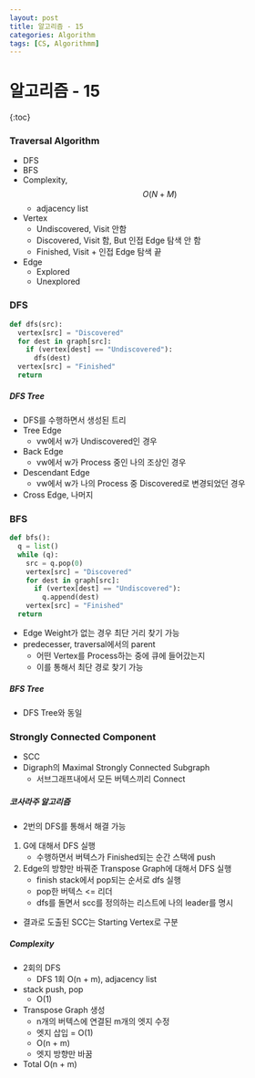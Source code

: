 ```yaml
---
layout: post
title: 알고리즘 - 15
categories: Algorithm
tags: [CS, Algorithmm]
---
```


# 알고리즘 - 15

{:toc}

### Traversal Algorithm

- DFS
- BFS
- Complexity, $$O(N + M)$$
  - adjacency list
- Vertex
  - Undiscovered, Visit 안함
  - Discovered, Visit 함, But 인접 Edge 탐색 안 함
  - Finished, Visit + 인접 Edge 탐색 끝
- Edge
  - Explored
  - Unexplored

### DFS

```python
def dfs(src):
  vertex[src] = "Discovered"
  for dest in graph[src]:
    if (vertex[dest] == "Undiscovered"):
      dfs(dest)
  vertex[src] = "Finished"
  return
```

##### DFS Tree

- DFS를 수행하면서 생성된 트리
- Tree Edge
  - vw에서 w가 Undiscovered인 경우
- Back Edge
  - vw에서 w가 Process 중인 나의 조상인 경우
- Descendant Edge
  - vw에서 w가 나의 Process 중 Discovered로 변경되었던 경우
- Cross Edge, 나머지

### BFS

```python
def bfs():
  q = list()
  while (q):
    src = q.pop(0)
    vertex[src] = "Discovered"
    for dest in graph[src]:
      if (vertex[dest] == "Undiscovered"):
        q.append(dest)
    vertex[src] = "Finished"
  return
```

- Edge Weight가 없는 경우 최단 거리 찾기 가능
- predecesser, traversal에서의 parent
  - 어떤 Vertex를 Process하는 중에 큐에 들어갔는지
  - 이를 통해서 최단 경로 찾기 가능

##### BFS Tree

- DFS Tree와 동일

### Strongly Connected Component

- SCC
- Digraph의 Maximal Strongly Connected Subgraph
  - 서브그래프내에서 모든 버텍스끼리 Connect

##### 코사라주 알고리즘

- 2번의 DFS를 통해서 해결 가능

1. G에 대해서 DFS 실행
   - 수행하면서 버텍스가 Finished되는 순간 스택에 push
2. Edge의 방향만 바꿔준 Transpose Graph에 대해서 DFS 실행
   - finish stack에서 pop되는 순서로 dfs 실행
   - pop한 버텍스 <= 리더
   - dfs를 돌면서 scc를 정의하는 리스트에 나의 leader를 명시

- 결과로 도출된 SCC는 Starting Vertex로 구분

##### Complexity

- 2회의 DFS
  - DFS 1회 O(n + m), adjacency list
- stack push, pop
  - O(1)
- Transpose Graph 생성
  - n개의 버텍스에 연결된 m개의 엣지 수정
  - 엣지 삽입 = O(1)
  - O(n + m)
  - 엣지 방향만 바꿈
- Total O(n + m)
